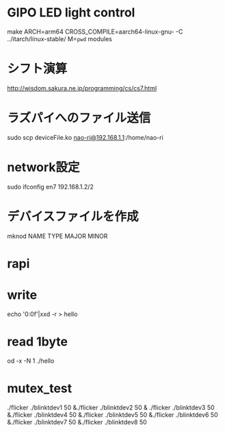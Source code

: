 # GIPO LED light control
make ARCH=arm64 CROSS_COMPILE=aarch64-linux-gnu- -C ../itarch/linux-stable/  M=`pwd` modules


# シフト演算
http://wisdom.sakura.ne.jp/programming/cs/cs7.html

# ラズパイへのファイル送信
sudo scp deviceFile.ko nao-ri@192.168.1.1:/home/nao-ri

# network設定
sudo ifconfig en7 192.168.1.2/2

# デバイスファイルを作成
mknod NAME TYPE MAJOR MINOR

# rapi
# write
echo '0:0f'|xxd -r > hello
# read 1byte
od -x -N 1 ./hello


# mutex_test 
./flicker ./blinktdev1 50 &./flicker ./blinktdev2 50 & ./flicker ./blinktdev3 50 &./flicker ./blinktdev4 50 &./flicker ./blinktdev5 50 &./flicker ./blinktdev6 50 &./flicker ./blinktdev7 50 &./flicker ./blinktdev8 50

